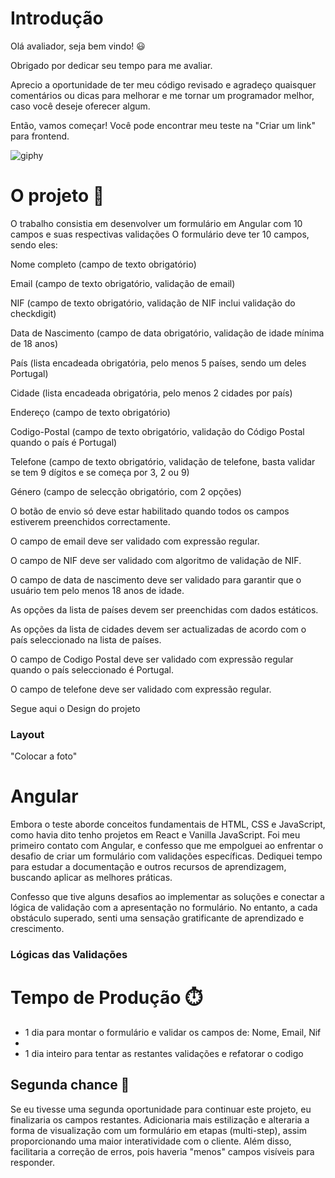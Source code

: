 



# Introdução 

Olá avaliador, seja bem vindo! :smiley:

 Obrigado por dedicar seu tempo para me avaliar.

 Aprecio a oportunidade de ter meu código revisado e agradeço quaisquer comentários ou dicas para melhorar e me tornar um programador melhor, caso você deseje oferecer algum.

Então, vamos começar! Você pode encontrar meu teste na "Criar um link" para  frontend.

  ![giphy](https://github.com/luizleo2/FormTest/assets/65710857/ac85ee42-cd9f-4164-8986-903bd333459c)



# O projeto 🎯

O trabalho consistia em desenvolver um formulário em Angular com 10 campos e suas respectivas validações
O formulário deve ter 10 campos, sendo eles:

 Nome completo (campo de texto obrigatório)

 Email (campo de texto obrigatório, validação de email)

 NIF (campo de texto obrigatório, validação de NIF inclui validação do checkdigit)

 Data de Nascimento (campo de data obrigatório, validação de idade mínima de 18 anos)

 País (lista encadeada obrigatória, pelo menos 5 países, sendo um deles Portugal)

 Cidade (lista encadeada obrigatória, pelo menos 2 cidades por país)

 Endereço (campo de texto obrigatório)

 Codigo-Postal (campo de texto obrigatório, validação do Código Postal quando o país é Portugal)

 Telefone (campo de texto obrigatório, validação de telefone, basta validar se tem 9 dígitos e se começa por 3, 2 ou 9)

 Género (campo de selecção obrigatório, com 2 opções)

 O botão de envio só deve estar habilitado quando todos os campos estiverem preenchidos correctamente.

 O campo de email deve ser validado com expressão regular.

 O campo de NIF deve ser validado com algoritmo de validação de NIF.

 O campo de data de nascimento deve ser validado para garantir que o usuário tem pelo menos 18 anos de idade.

 As opções da lista de países devem ser preenchidas com dados estáticos.

 As opções da lista de cidades devem ser actualizadas de acordo com o país seleccionado na lista de países.

 O campo de Codigo Postal deve ser validado com expressão regular quando o país seleccionado é Portugal.

 O campo de telefone deve ser validado com expressão regular.

Segue aqui o Design do projeto 

### Layout

"Colocar a foto"


# Angular 

Embora o teste aborde conceitos fundamentais de HTML, CSS e JavaScript, como havia dito tenho projetos em React e Vanilla JavaScript. 
Foi meu primeiro contato com Angular, e confesso que me empolguei ao enfrentar o desafio de criar um formulário com validações específicas. Dediquei tempo para estudar a documentação e outros recursos de aprendizagem, buscando aplicar as melhores práticas.

Confesso que tive alguns desafios ao implementar as soluções e conectar a lógica de validação com a apresentação no formulário. No entanto, a cada obstáculo superado, senti uma sensação gratificante de aprendizado e crescimento.

### Lógicas das Validações 




# Tempo de Produção ⏱️

- 1 dia para montar o formulário e validar os campos de: Nome, Email, Nif
- 
- 1 dia inteiro para tentar as restantes validações e refatorar o codigo 


## Segunda chance 🥈

Se eu tivesse uma segunda oportunidade para continuar este projeto, eu finalizaria os campos restantes. 
Adicionaria mais estilização e alteraria a forma de visualização com um formulário em etapas (multi-step),
assim proporcionando uma maior interatividade com o cliente. Além disso, facilitaria a correção de erros, 
pois haveria "menos" campos visíveis para responder.
